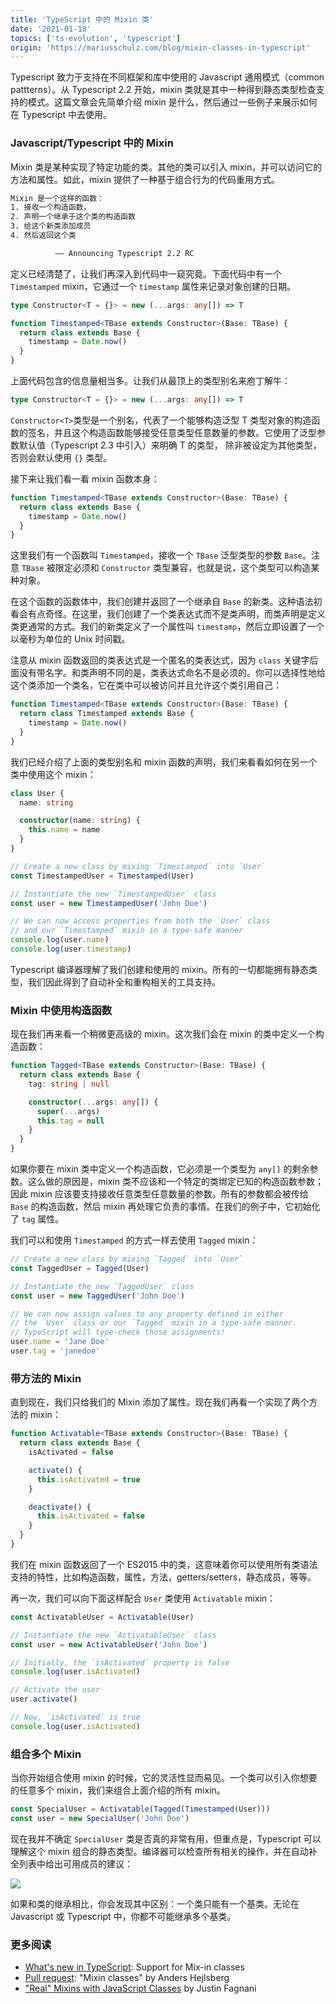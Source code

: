 ```yaml
---
title: 'TypeScript 中的 Mixin 类'
date: '2021-01-18'
topics: ['ts-evolution', 'typescript']
origin: 'https://mariusschulz.com/blog/mixin-classes-in-typescript'
---
```


Typescript 致力于支持在不同框架和库中使用的 Javascript 通用模式（common pattterns）。从 Typescript 2.2 开始，mixin 类就是其中一种得到静态类型检查支持的模式。这篇文章会先简单介绍 mixin 是什么，然后通过一些例子来展示如何在 Typescript 中去使用。

### Javascript/Typescript 中的 Mixin

Mixin 类是某种实现了特定功能的类。其他的类可以引入 mixin，并可以访问它的方法和属性。如此，mixin 提供了一种基于组合行为的代码重用方式。

```sh
Mixin 是一个这样的函数：
1. 接收一个构造函数，
2. 声明一个继承于这个类的构造函数
3. 给这个新类添加成员
4. 然后返回这个类

          —— Announcing Typescript 2.2 RC
```

定义已经清楚了，让我们再深入到代码中一窥究竟。下面代码中有一个 `Timestamped` mixin，它通过一个 `timestamp` 属性来记录对象创建的日期。

```ts
type Constructor<T = {}> = new (...args: any[]) => T

function Timestamped<TBase extends Constructor>(Base: TBase) {
  return class extends Base {
    timestamp = Date.now()
  }
}
```

上面代码包含的信息量相当多。让我们从最顶上的类型别名来庖丁解牛：

```ts
type Constructor<T = {}> = new (...args: any[]) => T
```

`Constructor<T>`类型是一个别名，代表了一个能够构造泛型 T 类型对象的构造函数的签名，并且这个构造函数能够接受任意类型任意数量的参数。它使用了泛型参数默认值（Typescript 2.3 中引入）来明确 T 的类型， 除非被设定为其他类型，否则会默认使用 `{}` 类型。

接下来让我们看一看 mixin 函数本身：

```ts
function Timestamped<TBase extends Constructor>(Base: TBase) {
  return class extends Base {
    timestamp = Date.now()
  }
}
```

这里我们有一个函数叫 `Timestamped`，接收一个 `TBase` 泛型类型的参数 `Base`。注意 `TBase` 被限定必须和 `Constructor` 类型兼容，也就是说，这个类型可以构造某种对象。

在这个函数的函数体中，我们创建并返回了一个继承自 `Base` 的新类。这种语法初看会有点奇怪。在这里，我们创建了一个类表达式而不是类声明，而类声明是定义类更通常的方式。我们的新类定义了一个属性叫 `timestamp`，然后立即设置了一个以毫秒为单位的 Unix 时间戳。

注意从 mixin 函数返回的类表达式是一个匿名的类表达式，因为 `class` 关键字后面没有带名字。和类声明不同的是，类表达式命名不是必须的。你可以选择性地给这个类添加一个类名，它在类中可以被访问并且允许这个类引用自己：

```ts
function Timestamped<TBase extends Constructor>(Base: TBase) {
  return class Timestamped extends Base {
    timestamp = Date.now()
  }
}
```

我们已经介绍了上面的类型别名和 mixin 函数的声明，我们来看看如何在另一个类中使用这个 mixin：

```ts
class User {
  name: string

  constructor(name: string) {
    this.name = name
  }
}

// Create a new class by mixing `Timestamped` into `User`
const TimestampedUser = Timestamped(User)

// Instantiate the new `TimestampedUser` class
const user = new TimestampedUser('John Doe')

// We can now access properties from both the `User` class
// and our `Timestamped` mixin in a type-safe manner
console.log(user.name)
console.log(user.timestamp)
```

Typescript 编译器理解了我们创建和使用的 mixin。所有的一切都能拥有静态类型，我们因此得到了自动补全和重构相关的工具支持。

### Mixin 中使用构造函数

现在我们再来看一个稍微更高级的 mixin。这次我们会在 mixin 的类中定义一个构造函数：

```ts
function Tagged<TBase extends Constructor>(Base: TBase) {
  return class extends Base {
    tag: string | null

    constructor(...args: any[]) {
      super(...args)
      this.tag = null
    }
  }
}
```

如果你要在 mixin 类中定义一个构造函数，它必须是一个类型为 `any[]` 的剩余参数。这么做的原因是，mixin 类不应该和一个特定的类绑定已知的构造函数参数；因此 mixin 应该要支持接收任意类型任意数量的参数。所有的参数都会被传给 `Base` 的构造函数，然后 mixin 再处理它负责的事情。在我们的例子中，它初始化了 `tag` 属性。

我们可以和使用 `Timestamped` 的方式一样去使用 `Tagged` mixin：

```ts
// Create a new class by mixing `Tagged` into `User`
const TaggedUser = Tagged(User)

// Instantiate the new `TaggedUser` class
const user = new TaggedUser('John Doe')

// We can now assign values to any property defined in either
// the `User` class or our `Tagged` mixin in a type-safe manner.
// TypeScript will type-check those assignments!
user.name = 'Jane Doe'
user.tag = 'janedoe'
```

### 带方法的 Mixin

直到现在，我们只给我们的 Mixin 添加了属性。现在我们再看一个实现了两个方法的 mixin：

```ts
function Activatable<TBase extends Constructor>(Base: TBase) {
  return class extends Base {
    isActivated = false

    activate() {
      this.isActivated = true
    }

    deactivate() {
      this.isActivated = false
    }
  }
}
```

我们在 mixin 函数返回了一个 ES2015 中的类，这意味着你可以使用所有类语法支持的特性，比如构造函数，属性，方法，getters/setters，静态成员，等等。

再一次，我们可以向下面这样配合 `User` 类使用 `Activatable` mixin：

```ts
const ActivatableUser = Activatable(User)

// Instantiate the new `ActivatableUser` class
const user = new ActivatableUser('John Doe')

// Initially, the `isActivated` property is false
console.log(user.isActivated)

// Activate the user
user.activate()

// Now, `isActivated` is true
console.log(user.isActivated)
```

### 组合多个 Mixin

当你开始组合使用 mixin 的时候，它的灵活性显而易见。一个类可以引入你想要的任意多个 mixin，我们来组合上面介绍的所有 mixin。

```ts
const SpecialUser = Activatable(Tagged(Timestamped(User)))
const user = new SpecialUser('John Doe')
```

现在我并不确定 `SpecialUser` 类是否真的非常有用，但重点是，Typescript 可以理解这个 mixin 组合的静态类型。编译器可以检查所有相关的操作，并在自动补全列表中给出可用成员的建议：

![](https://blog-1258648987.cos.ap-shanghai.myqcloud.com/blog/typescript-evolution/typescript_mixin_autocompletion_list-2x.3okvyh3how.imm.png)

如果和类的继承相比，你会发现其中区别：一个类只能有一个基类。无论在 Javascript 或 Typescript 中，你都不可能继承多个基类。

### 更多阅读

- [What's new in TypeScript](https://github.com/Microsoft/TypeScript/pull/13743): Support for Mix-in classes
- [Pull request](https://github.com/Microsoft/TypeScript/pull/13743): "Mixin classes" by Anders Hejlsberg
- ["Real" Mixins with JavaScript Classes](https://justinfagnani.com/2015/12/21/real-mixins-with-javascript-classes/) by Justin Fagnani
